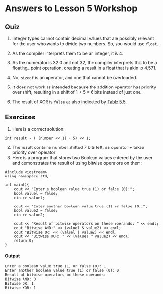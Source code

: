 # Answers to Lesson 5 Workshop

## Quiz

1.	Integer types cannot contain decimal values that are possibly relevant for the user who wants to divide two numbers. So, you would use ```float```.
2.	As the compiler interprets them to be an integer, it is 4.
 
3.	As the numerator is 32.0 and not 32, the compiler interprets this to be a floating_ point operation, creating a result in a float that is akin to 4.571.
4.	No, ```sizeof``` is an operator, and one that cannot be overloaded.
5.	It does not work as intended because the addition operator has priority over shift, resulting in a shift of 1 + 5 = 6 bits instead of just one.
6.	The result of XOR is ```false``` as also indicated by [Table 5.5](https://github.com/keldavis/c-plus-plus-practice/blob/master/Sam's%20Teach%20Yourself/Part%201%20The%20Basics/note%20pics/Table5.5.jpg).

## Exercises

1.	Here is a correct solution:
```
int result - ( (number << 1) + 5) << 1;
```

2.	The result contains number shifted 7 bits left, as operator + takes priority over
operator 
3.	Here is a program that stores two Boolean values entered by the user and demonstrates the result of using bitwise operators on them:

```
#include <iostream> 
using namespace std;

int main(){
	cout << "Enter a boolean value true (1) or false (0):"; 
	bool valuel = false; 
	cin >> valuel;
	
	cout << "Enter another boolean value true (1) or false (0):";
	bool value2 = false;  
	cin >> value2;

	cout << "Result of bitwise operators on these operands: " << endl; 
	cout "Bitwise AND:" << (valuel & value2) << endl; 
	cout "Bitwise OR: << (valuel | value2) << endl; 
	cout << "Bitwise XOR: " << (valuel ^ value2) << endl;
	return 0;
}

```

#### Output 

```
Enter a boolean value true (1) or false (0): 1
Enter another boolean value true (1) or false (0): 0
Result of bitwise operators on these operands:
Bitwise AND: 0
Bitwise OR: 1
Bitwise XOR: 1
```